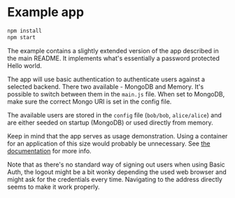 # Example app

```bash
npm install
npm start
```

The example contains a slightly extended version of the app described in the
main README. It implements what's essentially a password protected Hello world.

The app will use basic authentication to authenticate users against a selected
backend. There two available - MongoDB and Memory. It's possible to switch
between them in the `main.js` file. When set to MongoDB, make sure the correct
Mongo URI is set in the config file.

The available users are stored in the `config` file (`bob/bob`, `alice/alice`)
and are either seeded on startup (MongoDB) or used directly from memory.

Keep in mind that the app serves as usage demonstration. Using a container for
an application of this size would probably be unnecessary. See [the
documentation](https://github.com/jiripospisil/ashley#should-i-use-ashley-for-projects-of-any-size)
for more info.

Note that as there's no standard way of signing out users when using Basic Auth,
the logout might be a bit wonky depending the used web browser and might ask for
the credentials every time. Navigating to the address directly seems to make it
work properly.

